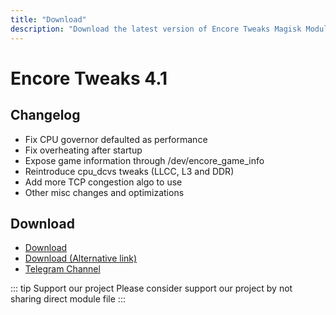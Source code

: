 ```yaml
---
title: "Download"
description: "Download the latest version of Encore Tweaks Magisk Module here"
---
```


# Encore Tweaks 4.1

## Changelog
- Fix CPU governor defaulted as performance
- Fix overheating after startup
- Expose game information through /dev/encore_game_info
- Reintroduce cpu_dcvs tweaks (LLCC, L3 and DDR)
- Add more TCP congestion algo to use
- Other misc changes and optimizations

## Download
- [Download](https://github.com/Rem01Gaming/encore/releases/tag/4.1)
- [Download (Alternative link)](https://dl.rem01gaming.dev/releases/encore/4.1/encore-4.1-862-cc92fbc-release.zip)
- [Telegram Channel](https://rem01schannel.t.me)

::: tip Support our project
Please consider support our project by not sharing direct module file
:::
